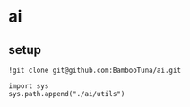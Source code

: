 # ai

## setup
```
!git clone git@github.com:BambooTuna/ai.git

import sys
sys.path.append("./ai/utils")
```

